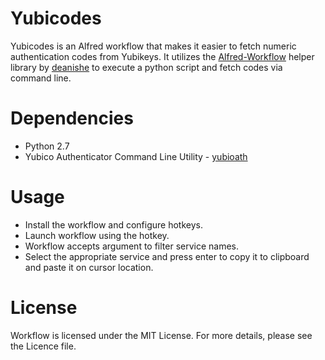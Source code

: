 # Yubicodes

Yubicodes is an Alfred workflow that makes it easier to fetch numeric authentication codes from Yubikeys. It utilizes the [Alfred-Workflow](http://www.deanishe.net/alfred-workflow/) helper library by [deanishe](https://github.com/deanishe) to execute a python script and fetch codes via command line.

# Dependencies

* Python 2.7
* Yubico Authenticator Command Line Utility - [yubioath](https://developers.yubico.com/yubioath-desktop/)

# Usage
* Install the workflow and configure hotkeys.
* Launch workflow using the hotkey. 
* Workflow accepts argument to filter service names.
* Select the appropriate service and press enter to copy it to clipboard and paste it on cursor location.

# License

Workflow is licensed under the MIT License. For more details, please see the Licence file.
